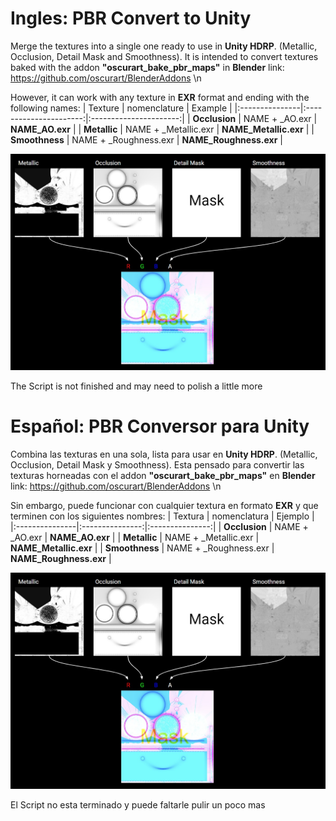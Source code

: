 # Ingles: PBR Convert to Unity
Merge the textures into a single one ready to use in **Unity HDRP**. (Metallic, Occlusion, Detail Mask and Smoothness).
It is intended to convert textures baked with the addon **"oscurart_bake_pbr_maps"** in **Blender** link: https://github.com/oscurart/BlenderAddons \n

However, it can work with any texture in **EXR** format and ending with the following names:
| Texture        | nomenclature           | Example                |
|:---------------|:----------------------:|:----------------------:|
| **Occlusion**  | NAME + _AO.exr         | **NAME_AO.exr**        |
| **Metallic**   | NAME + _Metallic.exr   | **NAME_Metallic.exr**  |
| **Smoothness** | NAME + _Roughness.exr  | **NAME_Roughness.exr** |

![Example](https://raw.githubusercontent.com/Dante-Leoncini/PBR_Convert_toUnity/main/Documentacion/unity_example.jpeg)

The Script is not finished and may need to polish a little more

# Español: PBR Conversor para Unity
Combina las texturas en una sola, lista para usar en **Unity HDRP**. (Metallic, Occlusion, Detail Mask y Smoothness).
Esta pensado para convertir las texturas horneadas con el addon **"oscurart_bake_pbr_maps"** en **Blender** link: https://github.com/oscurart/BlenderAddons \n

Sin embargo, puede funcionar con cualquier textura en formato **EXR** y que terminen con los siguientes nombres:
| Textura        | nomenclatura    | Ejemplo         |
|:---------------|:---------------:|:---------------:|
| **Occlusion**  | NAME + _AO.exr  | **NAME_AO.exr** |
| **Metallic**   | NAME + _Metallic.exr  | **NAME_Metallic.exr** |
| **Smoothness** | NAME + _Roughness.exr  | **NAME_Roughness.exr** |


![Example](https://raw.githubusercontent.com/Dante-Leoncini/PBR_Convert_toUnity/main/Documentacion/unity_example.jpeg)

El Script no esta terminado y puede faltarle pulir un poco mas
